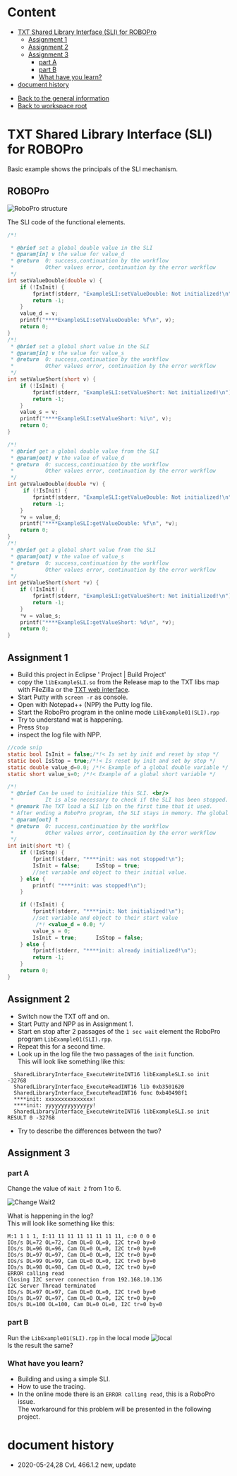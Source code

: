 # Content
<!-- TOC depthFrom:1 depthTo:6 withLinks:1 updateOnSave:1 orderedList:0 -->

- [TXT Shared Library Interface (SLI) for ROBOPro](#txt-shared-library-interface-sli-for-robopro)
	- [Assignment 1](#assignment-1)
	- [Assignment 2](#assignment-2)
	- [Assignment 3](#assignment-3)
		- [part A](#part-a)
		- [part B](#part-b)
		- [What have you learn?](#what-have-you-learn)
- [document history](#document-history)

<!-- /TOC --> 
- [Back to the general information](https://github.com/fischertechnik/txt_demo_ROBOPro_SLI/blob/master/README.md)
- [Back to workspace root](../README.md)

# TXT Shared Library Interface (SLI) for ROBOPro
Basic example shows  the principals of the SLI mechanism.
## ROBOPro
![RoboPro structure](./docs/rpp1.png)

The SLI code of the functional elements.

```C
/*!

 * @brief set a global double value in the SLI
 * @param[in] v the value for value_d
 * @return  0: success,continuation by the workflow
 *          Other values error, continuation by the error workflow
 */
int setValueDouble(double v) {
	if (!IsInit) {
		fprintf(stderr, "ExampleSLI:setValueDouble: Not initialized!\n");
		return -1;
	}
	value_d = v;
	printf("****ExampleSLI:setValueDouble: %f\n", v);
	return 0;
}
/*!
 * @brief set a global short value in the SLI
 * @param[in] v the value for value_s
 * @return  0: success,continuation by the workflow
 *          Other values error, continuation by the error workflow
 */
int setValueShort(short v) {
	if (!IsInit) {
		fprintf(stderr, "ExampleSLI:setValueShort: Not initialized!\n");
		return -1;
	}
	value_s = v;
	printf("****ExampleSLI:setValueShort: %i\n", v);
	return 0;
}

/*!
 * @brief get a global double value from the SLI
 * @param[out] v the value of value_d
 * @return  0: success,continuation by the workflow
 *          Other values error, continuation by the error workflow
 */
int getValueDouble(double *v) {
	 if (!IsInit) {
		fprintf(stderr, "ExampleSLI:getValueDouble: Not initialized!\n");
		return -1;
	}
	*v = value_d;
	printf("****ExampleSLI:getValueDouble: %f\n", *v);
	return 0;
}
/*!
 * @brief get a global short value from the SLI
 * @param[out] v the value of value_s
 * @return  0: success,continuation by the workflow
 *          Other values error, continuation by the error workflow
 */
int getValueShort(short *v) {
	if (!IsInit) {
		fprintf(stderr, "ExampleSLI:getValueShort: Not initialized!\n");
		return -1;
	}
	*v = value_s;
	printf("****ExampleSLI:getValueShort: %d\n", *v);
	return 0;
}
```

## Assignment 1 
- Build this project in Eclipse ' Project | Build Project'
- copy the `libExampleSLI.so` from the Release map to the TXT libs map with FileZilla or the [TXT web interface](https://github.com/fischertechnik/txt_demo_ROBOPro_SLI/blob/master/HowToUseTxtWeb.md).
- Start Putty with `screen -r` as console.
- Open with Notepad++ (NPP) the Putty log file.
- Start the RoboPro program in the online mode `LibExample01(SLI).rpp`
- Try to understand wat is happening.
- Press `Stop`
- inspect the log file with NPP.

```C
//code snip
static bool IsInit = false;/*!< Is set by init and reset by stop */
static bool IsStop = true;/*!< Is reset by init and set by stop */
static double value_d=0.0; /*!< Example of a global double variable */
static short value_s=0; /*!< Example of a global short variable */

/*!
 * @brief Can be used to initialize this SLI. <br/>
 *          It is also necessary to check if the SLI has been stopped.
 * @remark The TXT load a SLI lib on the first time that it used.
 * After ending a RoboPro program, the SLI stays in memory. The global values keep their last values.
 * @param[out] t
 * @return  0: success,continuation by the workflow
 *          Other values error, continuation by the error workflow
 */
int init(short *t) {
	if (!IsStop) {
		fprintf(stderr, "****init: was not stopped!\n");
		IsInit = false; 	IsStop = true;
		//set variable and object to their initial value.
	} else {
		printf( "****init: was stopped!\n");
	}

	if (!IsInit) {
		fprintf(stderr, "****init: Not initialized!\n");
		//set variable and object to their start value
		 /*! <value_d = 0.0; */
		value_s = 0;
		IsInit = true;		IsStop = false;
	} else {
		fprintf(stderr, "****init: already initialized!\n");
		return -1;
	}
	return 0;
}
```

## Assignment 2
- Switch now the TXT off and on.
- Start Putty and NPP as in Assignment 1.
- Start en stop after 2 passages of the `1 sec wait` element the RoboPro program `LibExample01(SLI).rpp`.
- Repeat this for a second time.
- Look up in the log file the  two passages of the `init` function.<br/>
  This will look like something like this:
	
```
  SharedLibraryInterface_ExecuteWriteINT16 libExampleSLI.so init -32768
  SharedLibraryInterface_ExecuteReadINT16 lib 0xb3501620
  SharedLibraryInterface_ExecuteReadINT16 func 0xb40498f1
  ****init: xxxxxxxxxxxxxxx!
  ****init: yyyyyyyyyyyyyyy!
  SharedLibraryInterface_ExecuteWriteINT16 libExampleSLI.so init RESULT 0 -32768
```

- Try to describe the differences between the two?
  
## Assignment 3
### part A
Change the value of `Wait 2` from 1 to 6.<br/>

![Change Wait2 ](./docs/assigenment3.png) 
  
What is happening in the log?<br/>
This will look like something like this:
```
M:1 1 1 1, I:11 11 11 11 11 11 11 11, c:0 0 0 0
IOs/s DL=72 OL=72, Cam DL=0 OL=0, I2C tr=0 by=0
IOs/s DL=96 OL=96, Cam DL=0 OL=0, I2C tr=0 by=0
IOs/s DL=97 OL=97, Cam DL=0 OL=0, I2C tr=0 by=0
IOs/s DL=99 OL=99, Cam DL=0 OL=0, I2C tr=0 by=0
IOs/s DL=98 OL=98, Cam DL=0 OL=0, I2C tr=0 by=0
ERROR calling read
Closing I2C server connection from 192.168.10.136
I2C Server Thread terminated
IOs/s DL=97 OL=97, Cam DL=0 OL=0, I2C tr=0 by=0
IOs/s DL=97 OL=97, Cam DL=0 OL=0, I2C tr=0 by=0
IOs/s DL=100 OL=100, Cam DL=0 OL=0, I2C tr=0 by=0
```
### part B
Run the `LibExample01(SLI).rpp` in the local mode ![local](./docs/download.png)<br/>
Is the result the same?
  
### What have you learn?
- Building and using a simple SLI.
- How to use the tracing.
- In the online mode there is an `ERROR calling read`, this is a RoboPro issue.<br/>
  The workaround for this problem will be presented in the following project.   

# document history 
- 2020-05-24,28 CvL 466.1.2 new, update